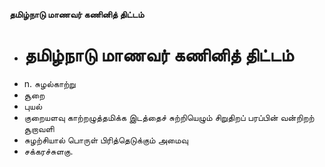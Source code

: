 **தமிழ்நாடு மாணவர் கணினித் திட்டம்**
- # தமிழ்நாடு மாணவர் கணினித் திட்டம்
- n. சுழல்காற்று
- சூறை
- புயல்
- குறையளவு காற்றழுத்தமிக்க இடத்தைச் சுற்றியெழும் சிறுதிறப் பரப்பின் வன்றிறற் சூறாவளி
- சுழற்சியால் பொருள் பிரித்தெடுக்கும் அமைவு
- சக்கரச்சுளகு.

